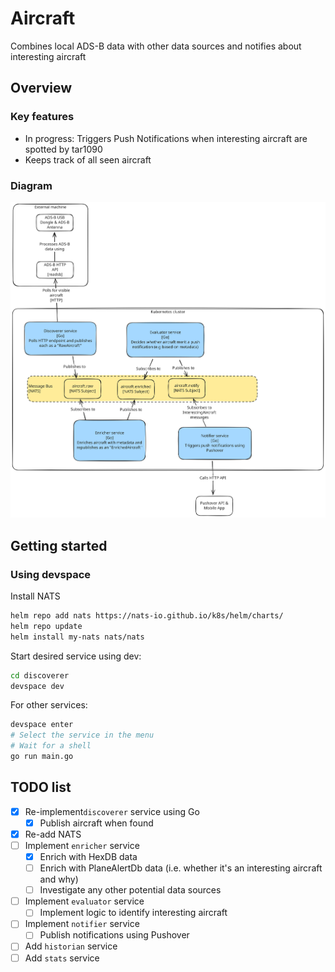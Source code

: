 # Aircraft

Combines local ADS-B data with other data sources and notifies about interesting aircraft

## Overview

### Key features

- In progress: Triggers Push Notifications when interesting aircraft are spotted by tar1090
- Keeps track of all seen aircraft

### Diagram

![C4 Model-style "Container" diagram](docs/Aircraft-Excalidraw-2025-06-23-1933.svg)

## Getting started

### Using devspace

Install NATS

```bash
helm repo add nats https://nats-io.github.io/k8s/helm/charts/
helm repo update
helm install my-nats nats/nats
```

Start desired service using dev:

```bash
cd discoverer
devspace dev
```

For other services:

```bash
devspace enter
# Select the service in the menu
# Wait for a shell
go run main.go
```

## TODO list

- [x] Re-implement`discoverer` service using Go
  - [x] Publish aircraft when found
- [x] Re-add NATS
- [ ] Implement `enricher` service
  - [x] Enrich with HexDB data
  - [ ] Enrich with PlaneAlertDb data (i.e. whether it's an interesting aircraft and why)
  - [ ] Investigate any other potential data sources
- [ ] Implement `evaluator` service
  - [ ] Implement logic to identify interesting aircraft
- [ ] Implement `notifier` service
  - [ ] Publish notifications using Pushover
- [ ] Add `historian` service
- [ ] Add `stats` service
